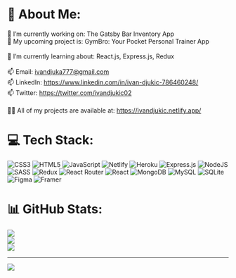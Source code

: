 # 💫 About Me:
🔭 I’m currently working on: The Gatsby Bar Inventory App<br>🔭 My upcoming project is: GymBro: Your Pocket Personal Trainer App<br><br>🌱 I’m currently learning about: React.js, Express.js, Redux<br><br>📫 Email: ivandjuka777@gmail.com<br>📫 LinkedIn: https://www.linkedin.com/in/ivan-djukic-786460248/<br>📫 Twitter: https://twitter.com/ivandjukic02<br><br>👨‍💻 All of my projects are available at: https://ivandjukic.netlify.app/


# 💻 Tech Stack:
![CSS3](https://img.shields.io/badge/css3-%231572B6.svg?style=for-the-badge&logo=css3&logoColor=white) ![HTML5](https://img.shields.io/badge/html5-%23E34F26.svg?style=for-the-badge&logo=html5&logoColor=white) ![JavaScript](https://img.shields.io/badge/javascript-%23323330.svg?style=for-the-badge&logo=javascript&logoColor=%23F7DF1E) ![Netlify](https://img.shields.io/badge/netlify-%23000000.svg?style=for-the-badge&logo=netlify&logoColor=#00C7B7) ![Heroku](https://img.shields.io/badge/heroku-%23430098.svg?style=for-the-badge&logo=heroku&logoColor=white) ![Express.js](https://img.shields.io/badge/express.js-%23404d59.svg?style=for-the-badge&logo=express&logoColor=%2361DAFB) ![NodeJS](https://img.shields.io/badge/node.js-6DA55F?style=for-the-badge&logo=node.js&logoColor=white) ![SASS](https://img.shields.io/badge/SASS-hotpink.svg?style=for-the-badge&logo=SASS&logoColor=white) ![Redux](https://img.shields.io/badge/redux-%23593d88.svg?style=for-the-badge&logo=redux&logoColor=white) ![React Router](https://img.shields.io/badge/React_Router-CA4245?style=for-the-badge&logo=react-router&logoColor=white) ![React](https://img.shields.io/badge/react-%2320232a.svg?style=for-the-badge&logo=react&logoColor=%2361DAFB) ![MongoDB](https://img.shields.io/badge/MongoDB-%234ea94b.svg?style=for-the-badge&logo=mongodb&logoColor=white) ![MySQL](https://img.shields.io/badge/mysql-%2300f.svg?style=for-the-badge&logo=mysql&logoColor=white) ![SQLite](https://img.shields.io/badge/sqlite-%2307405e.svg?style=for-the-badge&logo=sqlite&logoColor=white) 	![Figma](https://img.shields.io/badge/figma-%23F24E1E.svg?style=for-the-badge&logo=figma&logoColor=white) ![Framer](https://img.shields.io/badge/Framer-black?style=for-the-badge&logo=framer&logoColor=blue)
# 📊 GitHub Stats:
![](https://github-readme-stats.vercel.app/api?username=ivandjuka77&theme=dark&hide_border=false&include_all_commits=false&count_private=true)<br/>
![](https://github-readme-streak-stats.herokuapp.com/?user=ivandjuka77&theme=dark&hide_border=false)<br/>
![](https://github-readme-stats.vercel.app/api/top-langs/?username=ivandjuka77&theme=dark&hide_border=false&include_all_commits=false&count_private=true&layout=compact)

---
[![](https://visitcount.itsvg.in/api?id=ivandjuka77&icon=0&color=1)](https://visitcount.itsvg.in)
